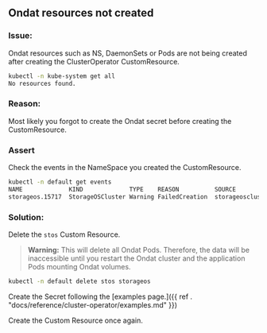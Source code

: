 ## Ondat resources not created

### Issue:

Ondat resources such as NS, DaemonSets or Pods are not being created after
creating the ClusterOperator CustomResource.

```bash
kubectl -n kube-system get all
No resources found.
```

### Reason:
Most likely you forgot to create the Ondat secret before creating the
CustomResource.


### Assert
Check the events in the NameSpace you created the CustomResource.

```bash
kubectl -n default get events
NAME             KIND             TYPE    REASON          SOURCE                      MESSAGE
storageos.15717  StorageOSCluster Warning FailedCreation  storageoscluster-operator   Secret "storageos-api" not found
```

### Solution:

Delete the `stos` Custom Resource. 

> **Warning:** This will delete all Ondat Pods. Therefore, the data will be inaccessible
> until you restart the Ondat cluster and the application Pods mounting
> Ondat volumes.

```bash
kubectl -n default delete stos storageos
```

Create the Secret following the [examples page.]({{ ref . "docs/reference/cluster-operator/examples.md" }})

Create the Custom Resource once again.
